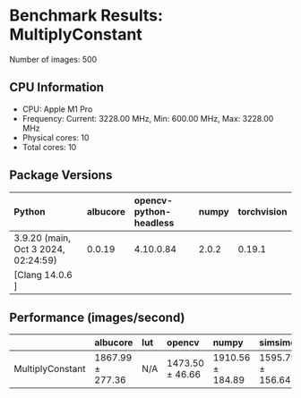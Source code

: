 # Benchmark Results: MultiplyConstant

Number of images: 500

## CPU Information

- CPU: Apple M1 Pro
- Frequency: Current: 3228.00 MHz, Min: 600.00 MHz, Max: 3228.00 MHz
- Physical cores: 10
- Total cores: 10

## Package Versions

| Python                                | albucore   | opencv-python-headless   | numpy   | torchvision   |
|:--------------------------------------|:-----------|:-------------------------|:--------|:--------------|
| 3.9.20 (main, Oct  3 2024, 02:24:59)  | 0.0.19     | 4.10.0.84                | 2.0.2   | 0.19.1        |
| [Clang 14.0.6 ]                       |            |                          |         |               |

## Performance (images/second)

|                  | albucore         | lut   | opencv          | numpy            | simsimd          |
|:-----------------|:-----------------|:------|:----------------|:-----------------|:-----------------|
| MultiplyConstant | 1867.99 ± 277.36 | N/A   | 1473.50 ± 46.66 | 1910.56 ± 184.89 | 1595.79 ± 156.64 |
